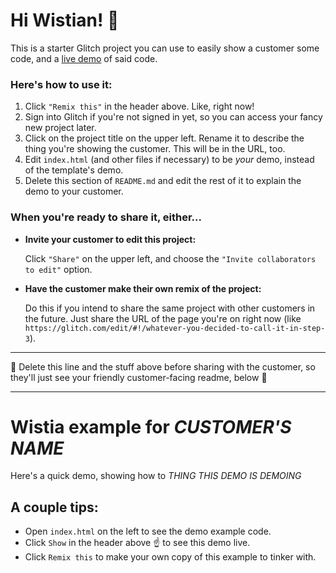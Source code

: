 Hi Wistian! 👋
=============

This is a starter Glitch project you can use to easily show a customer some code, and a [live demo](https://wistia-support-demo-template.glitch.me/) of said code.

### Here's how to use it:

1. Click `"Remix this"` in the header above. Like, right now!
2. Sign into Glitch if you're not signed in yet, so you can access your fancy new project later.
3. Click on the project title on the upper left. Rename it to describe the thing you're showing the customer. This will be in the URL, too.
4. Edit `index.html` (and other files if necessary) to be _your_ demo, instead of the template's demo.
5. Delete this section of `README.md` and edit the rest of it to explain the demo to your customer.

### When you're ready to share it, either...

* **Invite your customer to edit this project:**

  Click `"Share"` on the upper left, and choose the `"Invite collaborators to edit"` option. 
* **Have the customer make their own remix of the project:** 

  Do this if you intend to share the same project with other customers in the future. Just share the URL of the page you're on right now (like `https://glitch.com/edit/#!/whatever-you-decided-to-call-it-in-step-3`).


-------------------------------------------------------------------------------

🚨 Delete this line and the stuff above before sharing with the customer, so they'll just see your friendly customer-facing readme, below 🚨

-------------------------------------------------------------------------------


Wistia example for _CUSTOMER'S NAME_
======================================

Here's a quick demo, showing how to _THING THIS DEMO IS DEMOING_

## A couple tips:

* Open `index.html` on the left to see the demo example code.
* Click `Show` in the header above ☝️ to see this demo live. 
* Click `Remix this` to make your own copy of this example to tinker with.